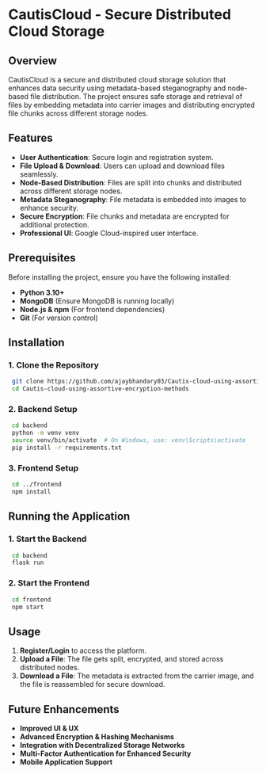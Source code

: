 # CautisCloud - Secure Distributed Cloud Storage

## Overview

CautisCloud is a secure and distributed cloud storage solution that enhances data security using metadata-based steganography and node-based file distribution. The project ensures safe storage and retrieval of files by embedding metadata into carrier images and distributing encrypted file chunks across different storage nodes.

## Features

- **User Authentication**: Secure login and registration system.
- **File Upload & Download**: Users can upload and download files seamlessly.
- **Node-Based Distribution**: Files are split into chunks and distributed across different storage nodes.
- **Metadata Steganography**: File metadata is embedded into images to enhance security.
- **Secure Encryption**: File chunks and metadata are encrypted for additional protection.
- **Professional UI**: Google Cloud-inspired user interface.

## Prerequisites

Before installing the project, ensure you have the following installed:

- **Python 3.10+**
- **MongoDB** (Ensure MongoDB is running locally)
- **Node.js & npm** (For frontend dependencies)
- **Git** (For version control)

## Installation

### **1. Clone the Repository**

```sh
 git clone https://github.com/ajaybhandary03/Cautis-cloud-using-assortive-encryption-methods.git
 cd Cautis-cloud-using-assortive-encryption-methods
```

### **2. Backend Setup**

```sh
 cd backend
 python -m venv venv
 source venv/bin/activate  # On Windows, use: venv\Scripts\activate
 pip install -r requirements.txt
```

### **3. Frontend Setup**

```sh
 cd ../frontend
 npm install
```

## Running the Application

### **1. Start the Backend**

```sh
 cd backend
 flask run
```

### **2. Start the Frontend**

```sh
 cd frontend
 npm start
```

## Usage

1. **Register/Login** to access the platform.
2. **Upload a File**: The file gets split, encrypted, and stored across distributed nodes.
3. **Download a File**: The metadata is extracted from the carrier image, and the file is reassembled for secure download.

## Future Enhancements

- **Improved UI & UX**
- **Advanced Encryption & Hashing Mechanisms**
- **Integration with Decentralized Storage Networks**
- **Multi-Factor Authentication for Enhanced Security**
- **Mobile Application Support**
